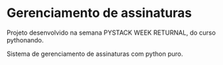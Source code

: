 # Gerenciamento de assinaturas

Projeto desenvolvido na semana PYSTACK WEEK RETURNAL, do curso pythonando.

Sistema de gerenciamento de assinaturas com python puro.

